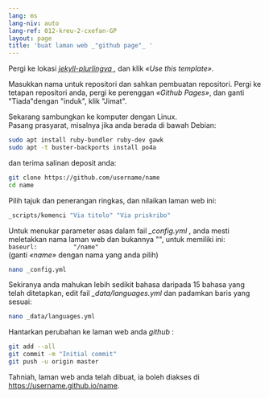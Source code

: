 ```yaml
---
lang: ms
lang-niv: auto
lang-ref: 012-kreu-2-cxefan-GP
layout: page
title: 'buat laman web _"github page"_ '
---
```


Pergi ke lokasi [ _jekyll-plurlingva_ ](https://github.com/jmichault/jekyll-plurlingva), dan klik _«Use this template»_.

Masukkan nama untuk repositori dan sahkan pembuatan repositori.
Pergi ke tetapan repositori anda, pergi ke perenggan _«Github Pages»_, dan ganti "Tiada"dengan "induk", klik "Jimat".

Sekarang sambungkan ke komputer dengan Linux.  
Pasang prasyarat, misalnya jika anda berada di bawah Debian:
```bash
sudo apt install ruby-bundler ruby-dev gawk
sudo apt -t buster-backports install po4a
```

dan terima salinan deposit anda:
```bash
git clone https://github.com/username/name
cd name
```

Pilih tajuk dan penerangan ringkas, dan nilaikan laman web ini:
```bash
_scripts/komenci "Via titolo" "Via priskribo"
```

Untuk menukar parameter asas dalam fail _\_config.yml_ , anda mesti meletakkan nama laman web dan bukannya "", untuk memiliki ini:  
    `baseurl:          "/name"`  
    (ganti _«name»_ dengan nama yang anda pilih)
```bash
nano _config.yml
```

Sekiranya anda mahukan lebih sedikit bahasa daripada 15 bahasa yang telah ditetapkan, edit fail _\_data/languages.yml_ dan padamkan baris yang sesuai:
```bash
nano _data/languages.yml
```

Hantarkan perubahan ke laman web anda _github_ :
```bash
git add --all
git commit -m "Initial commit"
git push -u origin master
```

Tahniah, laman web anda telah dibuat, ia boleh diakses di https://username.github.io/name.

